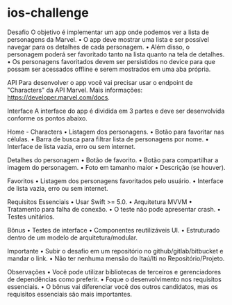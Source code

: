 # ios-challenge

Desafio
O objetivo é implementar um app onde podemos ver a lista de personagens da Marvel.
•    O app deve mostrar uma lista e ser possível navegar para os detalhes de cada personagem.
•    Além disso, o personagem poderá ser favoritado tanto na lista quanto na tela de detalhes.
•    Os personagens favoritados devem ser persistidos no device para que possam ser acessados offline e serem mostrados em uma aba própria.

API
Para desenvolver o app você vai precisar usar o endpoint de "Characters" da API Marvel. Mais informações: https://developer.marvel.com/docs.

Interface
A interface do app é dividida em 3 partes e deve ser desenvolvida conforme os pontos abaixo.

Home - Characters
•   Listagem dos personagens.
•   Botão para favoritar nas células.
•   Barra de busca para filtrar lista de personagens por nome.
•   Interface de lista vazia, erro ou sem internet.

Detalhes do personagem
•   Botão de favorito.
•   Botão para compartilhar a imagem do personagem.
•   Foto em tamanho maior
•   Descrição (se houver).

Favoritos
•   Listagem dos personagens favoritados pelo usuário.
•   Interface de lista vazia, erro ou sem internet.

Requisitos Essenciais
•   Usar Swift >= 5.0.
•   Arquitetura MVVM
•   Tratamento para falha de conexão.
•   O teste não pode apresentar crash.
•   Testes unitários.

Bônus
•   Testes de interface
•   Componentes reutilizáveis UI.
•   Estruturado dentro de um modelo de arquitetura/modular.

Importante
•   Subir o desafio em um repositório no github/gitlab/bitbucket e mandar o link.
•   Não ter nenhuma mensão do Itaú/Iti no Repositório/Projeto.

Observações
•   Você pode utilizar bibliotecas de terceiros e gerenciadores de dependências como preferir.
•   Foque o desenvolvimento nos requisitos essenciais.
•   O bônus vai diferenciar você dos outros candidatos, mas os requisitos essenciais são mais importantes.
